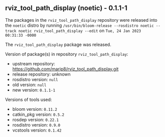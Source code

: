 ## rviz_tool_path_display (noetic) - 0.1.1-1

The packages in the `rviz_tool_path_display` repository were released into the `noetic` distro by running `/usr/bin/bloom-release --rosdistro noetic --track noetic rviz_tool_path_display --edit` on `Tue, 24 Jan 2023 00:31:33 -0000`

The `rviz_tool_path_display` package was released.

Version of package(s) in repository `rviz_tool_path_display`:

- upstream repository: https://github.com/marip8/rviz_tool_path_display.git
- release repository: unknown
- rosdistro version: `null`
- old version: `null`
- new version: `0.1.1-1`

Versions of tools used:

- bloom version: `0.11.2`
- catkin_pkg version: `0.5.2`
- rosdep version: `0.22.1`
- rosdistro version: `0.9.0`
- vcstools version: `0.1.42`


